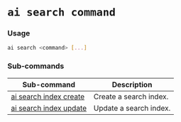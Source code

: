 # `ai search command`

### Usage
``` bash
ai search <command> [...]
```

### Sub-commands
 | Sub-command | Description |
| --- | --- |
| [ai search index create](./index/create.md) | Create a search index. |
| [ai search index update](./index/update.md) | Update a search index. |

